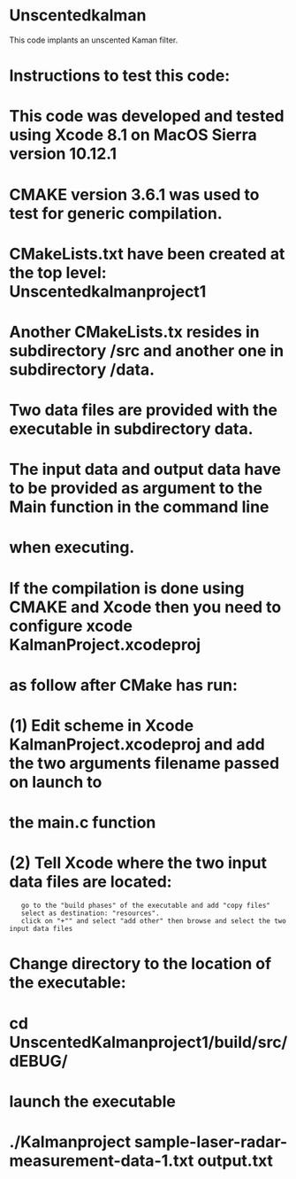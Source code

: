 # Unscentedkalman
This code implants an unscented Kaman filter.


# Instructions to test this code:
# This code was developed and tested using Xcode 8.1 on MacOS Sierra version 10.12.1
# CMAKE version 3.6.1 was used to test for generic compilation. 
# CMakeLists.txt have been created at the top level: Unscentedkalmanproject1
# Another CMakeLists.tx resides in subdirectory /src and another one in subdirectory /data. 
# Two data files are provided with the executable in subdirectory data.
#
# The input data and output data have to be provided as argument to the Main function in the command line
# when executing.
# 
# If the compilation is done using CMAKE and Xcode then you need to configure xcode KalmanProject.xcodeproj
# as follow after CMake has run:
# (1) Edit scheme in Xcode KalmanProject.xcodeproj and add the two arguments filename passed on launch to
# the main.c function
# (2) Tell Xcode where the two input data files are located: 
       go to the "build phases" of the executable and add "copy files"
       select as destination: "resources".
       click on "+"" and select "add other" then browse and select the two input data files

# Change directory to the location of the executable:
# cd UnscentedKalmanproject1/build/src/dEBUG/
# launch the executable
# ./Kalmanproject sample-laser-radar-measurement-data-1.txt output.txt
